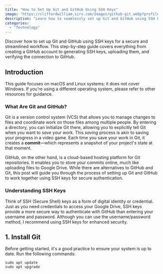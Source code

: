 ```yaml
---
title: "How to Set Up Git and GitHub Using SSH Keys"  
image: "https://cliffordwilliam.sirv.com/Images/github-git.webp?profile=cliffordwilliam"  
description: "Learn how to seamlessly set up Git and GitHub using SSH keys for secure authentication. This guide covers GitHub account setup, generating SSH keys, and verifying your connection."  
categories:  
  - "Technology"  
---
```


Discover how to set up Git and GitHub using SSH keys for a secure and streamlined workflow. This step-by-step guide covers everything from creating a GitHub account to generating SSH keys, uploading them, and verifying the connection to GitHub.  
<!--more-->  

## Introduction  

This guide focuses on macOS and Linux systems; it does not cover Windows. If you're using a different operating system, please refer to other resources for guidance.

### What Are Git and GitHub?  

Git is a version control system (VCS) that allows you to manage changes to files and coordinate work on those files among multiple people. By entering a directory, you can initialize Git there, allowing you to explicitly tell Git when you want to *save* your work. This *saving* process is akin to saving your progress in a video game. Each time you save your work in Git, it creates a **commit**—which represents a snapshot of your project's state at that moment.

GitHub, on the other hand, is a cloud-based hosting platform for Git repositories. It enables you to store your commits online, much like uploading files to Google Drive. While there are alternatives to GitHub and Git, this post will guide you through the process of setting up Git and GitHub to work together using SSH keys for secure authentication.

### Understanding SSH Keys  

Think of SSH (Secure Shell) keys as a form of digital identity or credential. Just as you need credentials to access your Google Drive, SSH keys provide a more secure way to authenticate with GitHub than entering your username and password. Although you can use the username/password method, I recommend using SSH keys for enhanced security.

## 1. Install Git  

Before getting started, it's a good practice to ensure your system is up to date. Run the following commands:

<pre data-highlights='[{"start": 0, "end": 0, "color": "#334"}]'><code>sudo apt update
sudo apt upgrade</code></pre>

